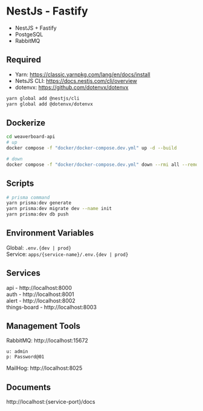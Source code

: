 # NestJs - Fastify
- NestJS + Fastify
- PostgeSQL
- RabbitMQ

## Required
- Yarn: https://classic.yarnpkg.com/lang/en/docs/install
- NetsJS CLI: https://docs.nestjs.com/cli/overview  
- dotenvx: https://github.com/dotenvx/dotenvx

```bash
yarn global add @nestjs/cli
yarn global add @dotenvx/dotenvx
```

## Dockerize
```bash
cd weaverboard-api
# up
docker compose -f "docker/docker-compose.dev.yml" up -d --build

# down
docker compose -f "docker/docker-compose.dev.yml" down --rmi all --remove-orphans
```

## Scripts
```bash
# prisma command
yarn prisma:dev generate
yarn prisma:dev migrate dev --name init
yarn prisma:dev db push
```

## Environment Variables
Global: `.env.{dev | prod}`  
Service: `apps/{service-name}/.env.{dev | prod}`  

## Services
api - http://localhost:8000  
auth - http://localhost:8001  
alert - http://localhost:8002  
things-board - http://localhost:8003  

## Management Tools
RabbitMQ: http://localhost:15672  
```
u: admin
p: Password@01
```

MailHog: http://localhost:8025  

## Documents
http://localhost:{service-port}/docs  
